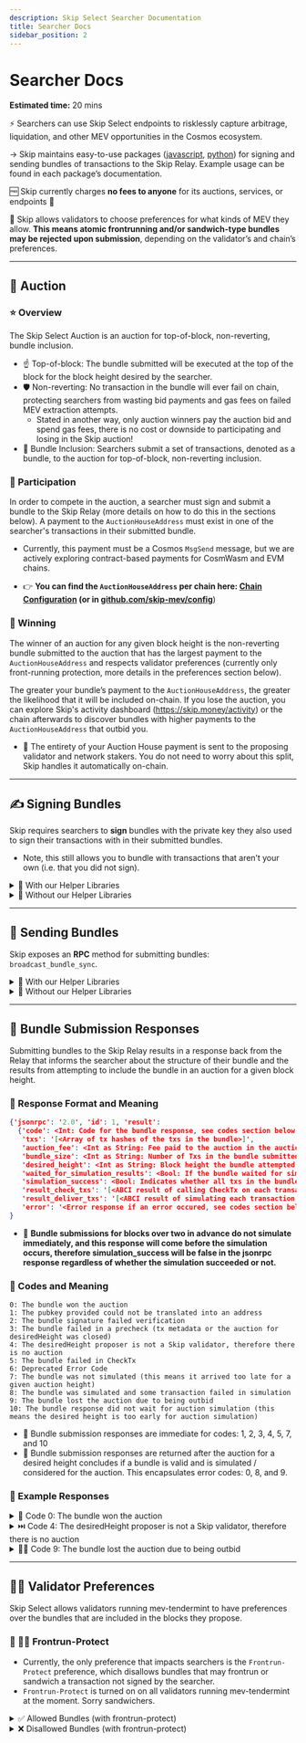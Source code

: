 ```yaml
---
description: Skip Select Searcher Documentation
title: Searcher Docs
sidebar_position: 2
---
```


# Searcher Docs

**Estimated time:** 20 mins

⚡ Searchers can use Skip Select endpoints to risklessly capture arbitrage, liquidation, and other MEV opportunities in the Cosmos ecosystem.

→ Skip maintains easy-to-use packages ([javascript](https://www.npmjs.com/package/@skip-mev/skipjs), [python](https://github.com/skip-mev/skip-py)) for signing and sending bundles of transactions to the Skip Relay. Example usage can be found in each package’s documentation.

🆓 Skip currently charges **no fees to anyone** for its auctions, services, or endpoints 🎉

🥪 Skip allows validators to choose preferences for what kinds of MEV they allow. **This means atomic frontrunning and/or sandwich-type bundles may be rejected upon submission**, depending on the validator’s and chain’s preferences.

---

## 🏦 Auction

### ⭐ Overview

The Skip Select Auction is an auction for top-of-block, non-reverting, bundle inclusion.

- ☝️ Top-of-block: The bundle submitted will be executed at the top of the block for the block height desired by the searcher.
- 🛡️ Non-reverting: No transaction in the bundle will ever fail on chain, protecting searchers from wasting bid payments and gas fees on failed MEV extraction attempts.
  - Stated in another way, only auction winners pay the auction bid and spend gas fees, there is no cost or downside to participating and losing in the Skip auction!
- 🎁 Bundle Inclusion: Searchers submit a set of transactions, denoted as a bundle, to the auction for top-of-block, non-reverting inclusion.

### 🫵 Participation

In order to compete in the auction, a searcher must sign and submit a bundle to the Skip Relay (more details on how to do this in the sections below). A payment to the `AuctionHouseAddress` must exist in one of the searcher's transactions in their submitted bundle.

- Currently, this payment must be a Cosmos `MsgSend` message, but we are actively exploring contract-based payments for CosmWasm and EVM chains.

- 👉 **You can find the `AuctionHouseAddress` per chain here: [Chain Configuration](./3-chain-configuration.md) (or in [github.com/skip-mev/config](http://github.com/skip-mev/config)**)

### 🥇 Winning

The winner of an auction for any given block height is the non-reverting bundle submitted to the auction that has the largest payment to the `AuctionHouseAddress` and respects validator preferences (currently only front-running protection, more details in the preferences section below).

The greater your bundle’s payment to the `AuctionHouseAddress`, the greater the likelihood that it will be included on-chain. If you lose the auction, you can explore Skip's activity dashboard (https://skip.money/activity) or the chain afterwards to discover bundles with higher payments to the `AuctionHouseAddress` that outbid you.

- 💸 The entirety of your Auction House payment is sent to the proposing validator and network stakers. You do not need to worry about this split, Skip handles it automatically on-chain.

---

## ✍️ Signing Bundles

Skip requires searchers to **sign** bundles with the private key they also used to sign their transactions with in their submitted bundles.

- Note, this still allows you to bundle with transactions that aren’t your own (i.e. that you did not sign).

<details>
<summary>🤝 With our Helper Libraries</summary>

✍️ You can sign bundles with:

- [skipjs](https://github.com/skip-mev/skipjs) via the `signBundle` method on the `SkipBundleClient`
- [skip-python](https://github.com/skip-mev/skip-py) via the `sign_bundle` method or the combined `sign_and_send_bundle` method

</details>

<details>
<summary> 🧠 Without our Helper Libraries </summary>

To start, you’ll need two things (python will be used for this example):

- `list_of_tx_bytes`: This is a list (or array, depending on programming language) of `tx_bytes` (note: if you get a tx from a mempool, they are in base64-encoded string format, to obtain tx_bytes, simply base64-decode the string).
  ```python
  list_of_tx_bytes: list[bytes] = [b'<tx_bytes>', b'<tx_bytes']
  ```
- `priv_key`: This is an object in your respective programming language that allows for signing with the private key for the `secp256k1` digital key scheme (the same private key you’re used to signing transactions with in the Cosmos ecosystem).

  ```python
  from cosmpy.crypto.keypairs import PrivateKey

  priv_key = PrivateKey(b'<private key bytes>')
  ```

  Now, to obtain the correct signature to be sent with your bundle to Skip, you will:

1. Append the list of `tx_bytes` together into a single flat bytes array
2. Hash the flat bytes array with `sha256` to obtain a `bundle_digest`
3. Sign the `bundle_digest` with your private key

   ```python
   from hashlib import sha256

   # Append all the tx_bytes of your bundle into a single array of bytes
   flattened_bundle: bytes = b''.join(list_of_tx_bytes)

   # Create digest of flattened bundle
   bundle_digest = sha256(flattened_bundle).digest()

   # Sign digest of bundle
   bundle_signature = priv_key.sign_digest(bundle_digest)
   ```

</details>

---

## 📨 Sending Bundles

Skip exposes an **RPC** method for submitting bundles: `broadcast_bundle_sync`.

<details>
<summary> 🤝 With our Helper Libraries </summary>

✍️ You can send bundles with:

- [skipjs](https://github.com/skip-mev/skipjs) via the `sendBundle` method on the `SkipBundleClient`
- [skip-python](https://github.com/skip-mev/skip-py) via the `send_bundle` method or the combined `sign_and_send_bundle` method

</details>

<details>
<summary> 🧠 Without our Helper Libraries </summary>

- **For those wanting to learn how to send bundles without using our helper libraries, see below for instructions (note: go and rust helper libraries will be released shortly)👇**

  Searchers need to send an http post request to Skip’s RPC URL, which can be found here: **‣, with the follow parameters (`txs, desiredHeight, pubkey, signature`)**

  - `txs` is a **list** of individual base64-encoded txs, ordered by how transactions should be ordered in the bundle.
  - `desiredHeight` is the chain height that of the auction that this bundle will be considered for.
    - **🚀 Note, if you set this as `0`, Skip will automatically try to include your bundle in the soonest possible auction 🚀**
      - This is a good option if you are bundling with another transaction, which may be committed before your bundle otherwise
    - **_Also note, you can submit transactions for auctions up to 5 blocks in advance_**
  - `pubkey` is the base64-encoded public key associated with the private key that your bundle was signed with (this will be checked by the Skip sentinel).
  - `signature` is the base64-encoded signature obtained from signing the bundle digest with your private key that corresponds to the `pubkey`.
    - See Signing Bundles section above for more information on how to generate this signature.

  ```python
  import httpx

  skip_rpc_url = "http://juno-1-api.skip.money/"

  txs = ['<b64-encoded-tx>', '<b64-encoded-tx>']
  desired_height = str(0)
  pubkey = '<b64-encoded public key>'
  signature = '<b64-encoded bundle signature>'

  # Create data params
  data = {'jsonrpc': '2.0',
          'method': 'broadcast_bundle_sync',
          'params': [txs,
                     desired_height,
                     pubkey,
                     signature],
  	      'id': 1}

  # Send post request to SKIP RPC with data, get response
  response = httpx.post(skip_rpc_url, json=data)
  ```

</details>

---

## 📣 Bundle Submission Responses

Submitting bundles to the Skip Relay results in a response back from the Relay that informs the searcher about the structure of their bundle and the results from attempting to include the bundle in an auction for a given block height.

### 📜 Response Format and Meaning

```JSON
{'jsonrpc': '2.0', 'id': 1, 'result':
  {'code': <Int: Code for the bundle response, see codes section below for more details>,
   'txs': '[<Array of tx hashes of the txs in the bundle>]',
   'auction_fee': <Int as String: Fee paid to the auction in the auction denom>,
   'bundle_size': <Int as String: Number of Txs in the bundle submitted>,
   'desired_height': <Int as String: Block height the bundle attempted inclusion in>,
   'waited_for_simulation_results': <Bool: If the bundle waited for simulation results>,
   'simulation_success': <Bool: Indicates whether all txs in the bundle succeeded in an on-chain simulation>,
   'result_check_txs': '[<ABCI result of calling CheckTx on each transaction, in the same order they were passed in>]',
   'result_deliver_txs': '[<ABCI result of simulating each transaction, in the same order they were passed in>]',
   'error': '<Error response if an error occured, see codes section below for more details>'}
}
```

- 🚨 **Bundle submissions for blocks over two in advance do not simulate immediately, and this response will come before the simulation occurs, therefore simulation_success will be false in the jsonrpc response regardless of whether the simulation succeeded or not.**

### 🚩 Codes and Meaning

```
0: The bundle won the auction
1: The pubkey provided could not be translated into an address
2: The bundle signature failed verification
3: The bundle failed in a precheck (tx metadata or the auction for desiredHeight was closed)
4: The desiredHeight proposer is not a Skip validator, therefore there is no auction
5: The bundle failed in CheckTx
6: Deprecated Error Code
7: The bundle was not simulated (this means it arrived too late for a given auction height)
8: The bundle was simulated and some transaction failed in simulation
9: The bundle lost the auction due to being outbid
10: The bundle response did not wait for auction simulation (this means the desired height is too early for auction simulation)
```

- 🐇 Bundle submission responses are immediate for codes: 1, 2, 3, 4, 5, 7, and 10
- 🐢 Bundle submission responses are returned after the auction for a desired height concludes if a bundle is valid and is simulated / considered for the auction. This encapsulates error codes: 0, 8, and 9.

### 👐 Example Responses

<details>
<summary> 👑 Code 0: The bundle won the auction </summary>

```JSON
{'jsonrpc': '2.0', 'id': 1, 'result': {'code': 0, 'txs': ['eeb49d472e663571cb809227b5f6cb01dcdc15dc9b06677d39c3c08bdfb87b99'], 'auction_fee': '600', 'bundle_size': '1', 'desired_height': '7333573', 'waited_for_simulation_results': True, 'simulation_success': True, 'result_check_txs': [{'code': 0, 'data': '', 'log': '[]', 'info': '', 'gas_wanted': '100000', 'gas_used': '57035', 'events': [], 'codespace': ''}, {'code': 0, 'data': None, 'log': '', 'info': '', 'gas_wanted': '100000', 'gas_used': '0', 'events': [], 'codespace': ''}], 'result_deliver_txs': [{'code': 0, 'data': 'Ch4KHC9jb3Ntb3MuYmFuay52MWJldGExLk1zZ1NlbmQ=', 'log': '[{"events":[{"type":"coin_received","attributes":[{"key":"receiver","value":"juno10g0l3hd9sau3vnjrayjhergcpxemucxcspgnn4"},{"key":"amount","value":"600ujuno"}]},{"type":"coin_spent","attributes":[{"key":"spender","value":"juno1zhqrfu9w3sugwykef3rq8t0vlxkz72vwnnptts"},{"key":"amount","value":"600ujuno"}]},{"type":"message","attributes":[{"key":"action","value":"/cosmos.bank.v1beta1.MsgSend"},{"key":"sender","value":"juno1zhqrfu9w3sugwykef3rq8t0vlxkz72vwnnptts"},{"key":"module","value":"bank"}]},{"type":"transfer","attributes":[{"key":"recipient","value":"juno10g0l3hd9sau3vnjrayjhergcpxemucxcspgnn4"},{"key":"sender","value":"juno1zhqrfu9w3sugwykef3rq8t0vlxkz72vwnnptts"},{"key":"amount","value":"600ujuno"}]}]}]', 'info': '', 'gas_wanted': '100000', 'gas_used': '70548', 'events': [], 'codespace': ''}, {'code': 0, 'data': 'Ch4KHC9jb3Ntb3MuYmFuay52MWJldGExLk1zZ1NlbmQ=', 'log': '[{"events":[{"type":"coin_received","attributes":[{"key":"receiver","value":"juno1lzhlnpahvznwfv4jmay2tgaha5kmz5qx292dgs"},{"key":"amount","value":"50ujuno"}]},{"type":"coin_spent","attributes":[{"key":"spender","value":"juno10g0l3hd9sau3vnjrayjhergcpxemucxcspgnn4"},{"key":"amount","value":"50ujuno"}]},{"type":"message","attributes":[{"key":"action","value":"/cosmos.bank.v1beta1.MsgSend"},{"key":"sender","value":"juno10g0l3hd9sau3vnjrayjhergcpxemucxcspgnn4"},{"key":"module","value":"bank"}]},{"type":"transfer","attributes":[{"key":"recipient","value":"juno1lzhlnpahvznwfv4jmay2tgaha5kmz5qx292dgs"},{"key":"sender","value":"juno10g0l3hd9sau3vnjrayjhergcpxemucxcspgnn4"},{"key":"amount","value":"50ujuno"}]}]}]', 'info': '', 'gas_wanted': '100000', 'gas_used': '70536', 'events': [], 'codespace': ''}], 'error': ''}}
```

</details>

<details>
<summary> ⏭️ Code 4: The desiredHeight proposer is not a Skip validator, therefore there is no auction </summary>

```JSON
{'jsonrpc': '2.0', 'id': 1, 'result': {'code': 4, 'txs': None, 'auction_fee': '0', 'bundle_size': '1', 'desired_height': '7333048', 'waited_for_simulation_results': False, 'simulation_success': False, 'result_check_txs': None, 'result_deliver_txs': None, 'error': "Don't have skip validator up next"}}
```

</details>

<details>
<summary> 🤷‍♀️ Code 9: The bundle lost the auction due to being outbid </summary>

```JSON
{'jsonrpc': '2.0', 'id': 1, 'result': {'code': 9, 'txs': ['a6e23c8b8224deee168ff06331e67abaaa47dea10a4a0b75610a66987b45be3d'], 'auction_fee': '600', 'bundle_size': '1', 'desired_height': '473605', 'waited_for_simulation_results': True, 'simulation_success': False, 'result_check_txs': [{'code': 0, 'data': '', 'log': '[]', 'info': '', 'gas_wanted': '100000', 'gas_used': '60388', 'events': [], 'codespace': '', 'sender': '', 'priority': '0', 'mempoolError': ''}, {'code': 0, 'data': None, 'log': '', 'info': '', 'gas_wanted': '0', 'gas_used': '0', 'events': [], 'codespace': '', 'sender': '', 'priority': '0', 'mempoolError': ''}], 'result_deliver_txs': [], 'error': 'bundle did not win auction'}}
```

</details>

---

## 👩‍⚖️ Validator Preferences

Skip Select allows validators running mev-tendermint to have preferences over the bundles that are included in the blocks they propose.

### 🛑 🏃‍♂️ Frontrun-Protect

- Currently, the only preference that impacts searchers is the `Frontrun-Protect` preference, which disallows bundles that may frontrun or sandwich a transaction not signed by the searcher.
- `Frontrun-Protect` is turned on on all validators running mev-tendermint at the moment. Sorry sandwichers.

<details>
<summary> ✅ Allowed Bundles (with frontrun-protect) </summary>

**_(Key):_**

- _Signer X = tx that’s not signed by you_
- _Signer Y = another other txs that are not signed by you_
- _Signer YOU = tx signed by you_

<br />

**(singleton type)** **- A**

[SIGNER YOU]

**(singleton type) - B**

[SIGNER X]

**(multi type) - A**

[SIGNER X]

[SIGNER X]

**(multi type) - B**

[SIGNER YOU]

[SIGNER YOU]

**(backrun type)**

[SIGNER X]

[SIGNER YOU]

**(multi-backrun type)**

[SIGNER X]

[SIGNER X]

[SIGNER X]

[SIGNER YOU]

[SIGNER YOU]

</details>

<details>
<summary> ❌ Disallowed Bundles (with frontrun-protect) </summary>

Anything not in allowed bundles above is disallowed by validators with frontrunning protection on. See examples of disallowed bundles below.

**_(Key):_**

- _Signer X = tx that’s not signed by you_
- _Signer Y = another other txs that are not signed by you_
- _Signer YOU = tx signed by you_

<br />

**(unknown signers type)**

[SIGNER X]

[SIGNER Y]

**(frontrun type)**

[SIGNER YOU]

[SIGNER X]

**(sandwich type)**

[SIGNER YOU]

[SIGNER X]

[SIGNER YOU]

**(backrun type with mixed signatures)**

[SIGNER X]

[SIGNER Y]

[SIGNER YOU]

</details>

